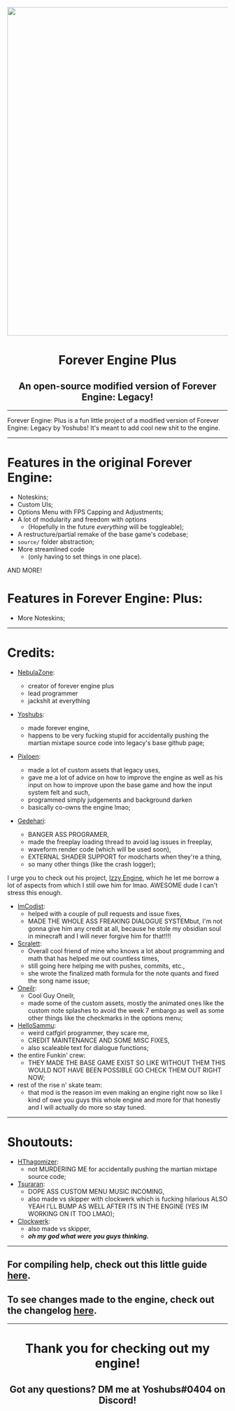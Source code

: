 <p align="center">
  <img src="https://media.discordapp.net/attachments/916918345255751690/930068118938730526/legacy.png" width="750"/></a>
  <h1 align="center">Forever Engine Plus</h1>
  <h2 align="center">An open-source modified version of Forever Engine: Legacy!</h2>
</p>

----------------------------------------------
Forever Engine: Plus is a fun little project of a modified version of Forever Engine: Legacy by Yoshubs! It's meant to add cool new shit to the engine.

----------------------------------------------
# Features in the original Forever Engine:
* Noteskins;
* Custom UIs;
* Options Menu with FPS Capping and Adjustments;
* A lot of modularity and freedom with options
    * (Hopefully in the future *everything* will be toggleable);
* A restructure/partial remake of the base game's codebase;
* ``source/`` folder abstraction;
* More streamlined code
    * (only having to set things in one place).

AND MORE!

# Features in Forever Engine: Plus:
* More Noteskins;

----------------------------------------------
# Credits:
* [NebulaZone](https://github.com/NebulaZone1):
    * creator of forever engine plus
    * lead programmer
    * jackshit at everything

* [Yoshubs](https://github.com/Yoshubs):
    * made forever engine,
    * happens to be very fucking stupid for accidentally pushing the martian mixtape source code into legacy's base github page;
* [Pixloen](https://github.com/PixlJacket):
    * made a lot of custom assets that legacy uses,
    * gave me a lot of advice on how to improve the engine as well as his input on how to improve upon the base game and how the input system felt and such,
    * programmed simply judgements and background darken
    * basically co-owns the engine lmao;
* [Gedehari](https://github.com/gedehari):
    * BANGER ASS PROGRAMER,
    * made the freeplay loading thread to avoid lag issues in freeplay,
    * waveform render code (which will be used soon),
    * EXTERNAL SHADER SUPPORT for modcharts when they're a thing,
    * so many other things (like the crash logger);

I urge you to check out his project, [Izzy Engine](https://github.com/gedehari/IzzyEngine), which he let me borrow a lot of aspects from which I still owe him for lmao. AWESOME dude I can't stress this enough.

* [ImCodist](https://github.com/ImCodist):
    * helped with a couple of pull requests and issue fixes,
    * MADE THE WHOLE ASS FREAKING DIALOGUE SYSTEMbut, I'm not gonna give him any credit at all, because he stole my obsidian soul in minecraft and I will never forgive him for that!!!!
* [Scralett](https://github.com/SomeKitten):
    * Overall cool friend of mine who knows a lot about programming and math that has helped me out countless times,
    * still going here helping me with pushes, commits, etc.,
    * she wrote the finalized math formula for the note quants and fixed the song name issue;
* [Oneilr](https://oneilr.newgrounds.com/):
    * Cool Guy Oneilr,
    * made some of the custom assets, mostly the animated ones like the custom note splashes to avoid the week 7 embargo as well as some other things like the checkmarks in the options menu;
* [HelloSammu](https://github.com/hellosammu):
    * weird catfgirl programmer, they scare me,
    * CREDIT MAINTENANCE AND SOME MISC FIXES,
    * also scaleable text for dialogue functions;
* the entire Funkin' crew:
    * THEY MADE THE BASE GAME EXIST SO LIKE WITHOUT THEM THIS WOULD NOT HAVE BEEN POSSIBLE GO CHECK THEM OUT RIGHT NOW;
* rest of the rise n' skate team:
    * that mod is the reason im even making an engine right now so like I kind of owe you guys this whole engine and more for that honestly and I will actually do more so stay tuned.
----------------------------------------------
# Shoutouts:
* [HThagomizer](https://github.com/HThagomizer):
    * not MURDERING ME for accidentally pushing the martian mixtape source code;
* [Tsuraran](https://twitter.com/_Tsuraran):
    * DOPE ASS CUSTOM MENU MUSIC INCOMING,
    * also made vs skipper with clockwerk which is fucking hilarious ALSO YEAH I'LL BUMP AS WELL AFTER ITS IN THE ENGINE (YES IM WORKING ON IT TOO LMAO);
* [Clockwerk](https://twitter.com/ClockwerkSmurf):
    * also made vs skipper,
    *  ***oh my god what were you guys thinking.***

----------------------------------------------
## For compiling help, check out this little guide [here](/docs/COMPILE-HELP.md).
## To see changes made to the engine, check out the changelog [here](/CHANGELOG.md).
----------------------------------------------
<h1 align="center">Thank you for checking out my engine!</h1>
<h2 align="center">Got any questions? DM me at Yoshubs#0404 on Discord!</h2>

